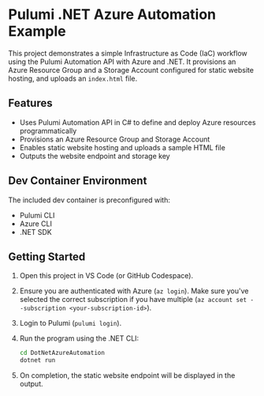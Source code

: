 # Pulumi .NET Azure Automation Example

This project demonstrates a simple Infrastructure as Code (IaC) workflow using the Pulumi Automation API with Azure and .NET. It provisions an Azure Resource Group and a Storage Account configured for static website hosting, and uploads an `index.html` file.

## Features

- Uses Pulumi Automation API in C# to define and deploy Azure resources programmatically
- Provisions an Azure Resource Group and Storage Account
- Enables static website hosting and uploads a sample HTML file
- Outputs the website endpoint and storage key

## Dev Container Environment

The included dev container is preconfigured with:

- Pulumi CLI
- Azure CLI
- .NET SDK

## Getting Started

1. Open this project in VS Code (or GitHub Codespace).
1. Ensure you are authenticated with Azure (`az login`). Make sure you've selected the correct subscription if you have multiple (`az account set --subscription <your-subscription-id>`).
1. Login to Pulumi (`pulumi login`).
1. Run the program using the .NET CLI:
   
   ```sh
   cd DotNetAzureAutomation
   dotnet run
   ```
1. On completion, the static website endpoint will be displayed in the output.
